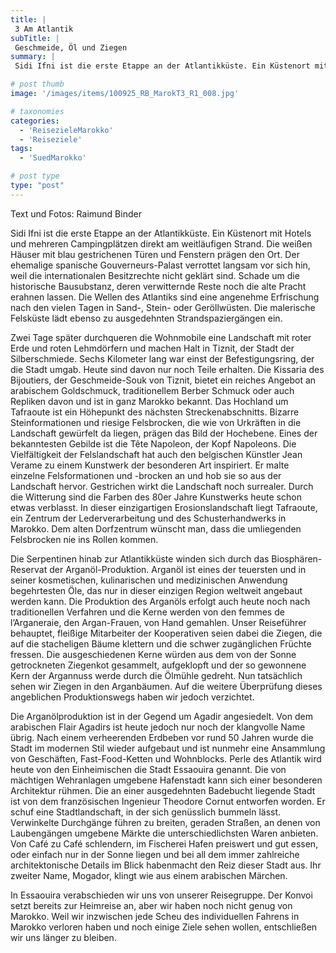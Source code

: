 ```yaml
---
title: |
 3 Am Atlantik
subTitle: |
 Geschmeide, Öl und Ziegen
summary: |
 Sidi Ifni ist die erste Etappe an der Atlantikküste. Ein Küstenort mit Hotels und mehreren Campingplätzen direkt am weitläufigen Strand. Die weißen Häuser mit blau gestrichenen Türen und Fenstern prägen den Ort. Der ehemalige spanische Gouverneurs-Palast verrottet langsam vor sich hin, weil die internationalen Besitzrechte nicht geklärt sind. 

# post thumb
image: '/images/items/100925_RB_MarokT3_R1_008.jpg'

# taxonomies
categories: 
  - 'ReisezieleMarokko'
  - 'Reiseziele'
tags:
  - 'SuedMarokko'

# post type
type: "post"
---
```


Text und Fotos: Raimund Binder

Sidi Ifni ist die erste Etappe an der Atlantikküste. Ein Küstenort mit Hotels und mehreren Campingplätzen direkt am weitläufigen Strand. Die weißen Häuser mit blau gestrichenen Türen und Fenstern prägen den Ort. Der ehemalige spanische Gouverneurs-Palast verrottet langsam vor sich hin, weil die internationalen Besitzrechte nicht geklärt sind. Schade um die historische Bausubstanz, deren verwitternde Reste noch die alte Pracht erahnen lassen. Die Wellen des Atlantiks sind eine angenehme Erfrischung nach den vielen Tagen in Sand-, Stein- oder Geröllwüsten. Die malerische Felsküste lädt ebenso zu ausgedehnten Strandspaziergängen ein.  

 Zwei Tage später durchqueren die Wohnmobile eine Landschaft mit roter Erde und roten Lehmdörfern und machen Halt in Tiznit, der Stadt der Silberschmiede. Sechs Kilometer lang war einst der Befestigungsring, der die Stadt umgab. Heute sind davon nur noch Teile erhalten. Die Kissaria des Bijoutiers, der Geschmeide-Souk von Tiznit, bietet ein reiches Angebot an arabischem Goldschmuck, traditionellem Berber Schmuck oder auch Repliken davon und ist in ganz Marokko bekannt. Das Hochland um Tafraoute ist ein Höhepunkt des nächsten Streckenabschnitts. Bizarre Steinformationen und riesige Felsbrocken, die wie von Urkräften in die Landschaft gewürfelt da liegen, prägen das Bild der Hochebene. Eines der bekanntesten Gebilde ist die Tête Napoleon, der Kopf Napoleons. Die Vielfältigkeit der Felslandschaft hat auch den belgischen Künstler Jean Verame zu einem Kunstwerk der besonderen Art inspiriert. Er malte einzelne Felsformationen und -brocken an und hob sie so aus der Landschaft hervor. Gestrichen wirkt die Landschaft noch surrealer. Durch die Witterung sind die Farben des 80er Jahre Kunstwerks heute schon etwas verblasst. In dieser einzigartigen Erosionslandschaft liegt Tafraoute, ein Zentrum der Lederverarbeitung und des Schusterhandwerks in Marokko. Dem alten Dorfzentrum wünscht man, dass die umliegenden Felsbrocken nie ins Rollen kommen.  

 Die Serpentinen hinab zur Atlantikküste winden sich durch das Biosphären-Reservat der Arganöl-Produktion. Arganöl ist eines der teuersten und in seiner kosmetischen, kulinarischen und medizinischen Anwendung begehrtesten Öle, das nur in dieser einzigen Region weltweit angebaut werden kann. Die Produktion des Arganöls erfolgt auch heute noch nach traditionellen Verfahren und die Kerne werden von den femmes de l’Arganeraie, den Argan-Frauen, von Hand gemahlen. Unser Reiseführer behauptet, fleißige Mitarbeiter der Kooperativen seien dabei die Ziegen, die auf die stacheligen Bäume klettern und die schwer zugänglichen Früchte fressen. Die ausgeschiedenen Kerne würden aus dem von der Sonne getrockneten Ziegenkot gesammelt, aufgeklopft und der so gewonnene Kern der Argannuss werde durch die Ölmühle gedreht. Nun tatsächlich sehen wir Ziegen in den Arganbäumen. Auf die weitere Überprüfung dieses angeblichen Produktionswegs haben wir jedoch verzichtet.  

 Die Arganölproduktion ist in der Gegend um Agadir angesiedelt. Von dem arabischen Flair Agadirs ist heute jedoch nur noch der klangvolle Name übrig. Nach einem verheerenden Erdbeben vor rund 50 Jahren wurde die Stadt im modernen Stil wieder aufgebaut und ist nunmehr eine Ansammlung von Geschäften, Fast-Food-Ketten und Wohnblocks. Perle des Atlantik wird heute von den Einheimischen die Stadt Essaouira genannt. Die von mächtigen Wehranlagen umgebene Hafenstadt kann sich einer besonderen Architektur rühmen. Die an einer ausgedehnten Badebucht liegende Stadt ist von dem französischen Ingenieur Theodore Cornut entworfen worden. Er schuf eine Stadtlandschaft, in der sich genüsslich bummeln lässt. Verwinkelte Durchgänge führen zu breiten, geraden Straßen, an denen von Laubengängen umgebene Märkte die unterschiedlichsten Waren anbieten. Von Café zu Café schlendern, im Fischerei Hafen preiswert und gut essen, oder einfach nur in der Sonne liegen und bei all dem immer zahlreiche architektonische Details im Blick habenmacht den Reiz dieser Stadt aus. Ihr zweiter Name, Mogador, klingt wie aus einem arabischen Märchen.  

 In Essaouira verabschieden wir uns von unserer Reisegruppe. Der Konvoi setzt bereits zur Heimreise an, aber wir haben noch nicht genug von Marokko. Weil wir inzwischen jede Scheu des individuellen Fahrens in Marokko verloren haben und noch einige Ziele sehen wollen, entschließen wir uns länger zu bleiben.  